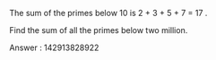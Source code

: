 The sum of the primes below 10 is 2 + 3 + 5 + 7 = 17 .

Find the sum of all the primes below two million.

Answer : 142913828922